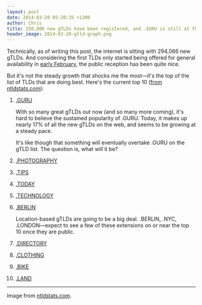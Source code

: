 ```yaml
---
layout: post
date: 2014-03-20 05:20:35 +1200
author: Chris
title: 250,000 new gTLDs have been registered, and .GURU is still at the top
header_image: 2014-03-20-gtld-graph.png
---
```


<!-- excerpt -->

Technically, as of writing this post, the internet is sitting with 294,066 new gTLDs. And considering the first TLDs only started being offered for general availability in [early February](https://iwantmyname.com/blog/2014/02/the-new-domain-extensions-are-here-with-guru-and-bike-leading-the-way.html), the public reception has been quite nice. 

But it's not the steady growth that shocks me the most—it's the top of the list of TLDs that are doing best. Here's the current top 10 ([from ntldstats.com](http://ntldstats.com/)):

<!-- /excerpt -->

1. [.GURU](https://iwantmyname.com/domains/dot-guru)

	With so many great gTLDs out now (and so many more coming), it's hard to believe the sustained popularity of .GURU. Today, it makes up nearly 17% of all the new gTLDs on the web, and seems to be growing at a steady pace. 
	
	It's like though that something will eventually overtake .GURU on the gTLD list. The question is, what will it be?
2. [.PHOTOGRAPHY](https://iwantmyname.com/domains/dot-photography)
3. [.TIPS](https://iwantmyname.com/domains/dot-tips)
4. [.TODAY](https://iwantmyname.com/domains/dot-today)
5. [.TECHNOLOGY](https://iwantmyname.com/domains/dot-technology)
6. [.BERLIN](https://iwantmyname.com/domains/dot-berlin)

	Location-based gTLDs are going to be a big deal. .BERLIN, .NYC, .LONDON—expect to see a few of these extensions on or near the top 10 once they are public.
7. [.DIRECTORY](https://iwantmyname.com/domains/dot-directory)
8. [.CLOTHING](https://iwantmyname.com/domains/dot-clothing)
9. [.BIKE](https://iwantmyname.com/domains/dot-bike)
10. [.LAND](https://iwantmyname.com/domains/dot-land)

***

Image from [ntldstats.com](http://ntldstats.com/).